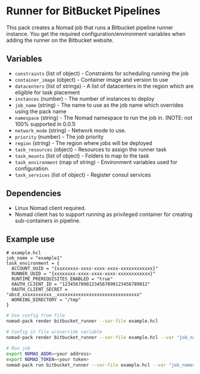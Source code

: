 # Runner for BitBucket Pipelines

This pack creates a Nomad job that runs a Bitbucket pipeline runner instance.
You get the required configuration/environment variables when adding the runner on the Bitbucket website.

## Variables

- `constraints` (list of object) - Constraints for scheduling running the job
- `container_image` (object) - Container image and version to use
- `datacenters` (list of strings) - A list of datacenters in the region which are eligible for task placement
- `instances` (number) - The number of instances to deploy
- `job_name` (string) - The name to use as the job name which overrides using the pack name
- `namespace` (string) - The Nomad namespace to run the job in. (NOTE: not 100% supported in 0.0.1)
- `network_mode` (string) - Network mode to use.
- `priority` (number) - The job priority
- `region` (string) - The region where jobs will be deployed
- `task_resources` (object) - Resources to assign the runner task
- `task_mounts` (list of object) - Folders to map to the task
- `task_environment` (map of string) - Environment variables used for configuration.
- `task_services` (list of object) - Register consul services

## Dependencies

- Linux Nomad client required.
- Nomad client has to support running as privileged container for creating sub-containers in pipeline.

## Example use
```hcl
# example.hcl
job_name = "example1"
task_environment = {
  ACCOUNT_UUID = "{xxxxxxxx-xxxx-xxxx-xxxx-xxxxxxxxxxxx}"
  RUNNER_UUID = "{xxxxxxxx-xxxx-xxxx-xxxx-xxxxxxxxxxxx}"
  RUNTIME_PREREQUISITES_ENABLED = "true"
  OAUTH_CLIENT_ID = "12345678901234567890123456789012"
  OAUTH_CLIENT_SECRET = "abcd_xxxxxxxxxxx__xxxxxxxxxxxxxxxxxxxxxxxxxxxxxxx"
  WORKING_DIRECTORY = "/tmp"
}
```

```bash
# Use config from file
nomad-pack render bitbucket_runner --var-file example.hcl

# Config in file w/override variable
nomad-pack render bitbucket_runner --var-file example.hcl --var "job_name=example2"

# Run job
export NOMAD_ADDR=<your address>
export NOMAD_TOKEN=<your token>
nomad-pack run bitbucket_runner --var-file example.hcl --var "job_name=bbruner"
```
